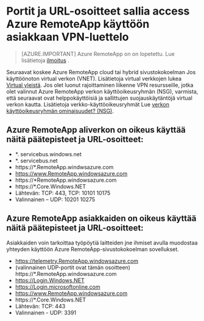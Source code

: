 
<properties
    pageTitle="Luettelo portit ja URL-osoitteet, whitelist Azure RemoteApp käyttöön asiakkaan virtual verkossa | Microsoft Azure"
    description="Katso, mitä portit ja URL-osoitteet tarvitset määrittämiseksi viestintä Azure RemoteApp kautta."
    services="remoteapp"
    documentationCenter=""
    authors="mghosh1616"
    manager="mbaldwin" />

<tags
    ms.service="remoteapp"
    ms.workload="compute"
    ms.tgt_pltfrm="na"
    ms.devlang="na"
    ms.topic="article"
    ms.date="08/16/2016"
    ms.author="elizapo" />



# <a name="list-of-ports-and-urls-to-permit-access-for-azure-remoteapp-deployed-in-customer-virtual-network"></a>Portit ja URL-osoitteet sallia access Azure RemoteApp käyttöön asiakkaan VPN-luettelo 

> [AZURE.IMPORTANT]
> Azure RemoteApp on on lopetettu. Lue lisätietoja [ilmoitus](https://go.microsoft.com/fwlink/?linkid=821148) .

Seuraavat koskee Azure RemoteApp cloud tai hybrid sivustokokoelman Jos käyttöönoton virtual verkon (VNET). Lisätietoja virtual verkkojen lukea [Virtual yleistä](../virtual-network/virtual-networks-overview.md). Jos olet luonut rajoittaminen liikenne VPN resursseille, jotka olet valinnut Azure RemoteApp verkon käyttöoikeusryhmän (NSG), varmista, että seuraavat ovat helppokäyttöisiä ja sallittujen suojauskäytäntöjä virtual verkon kautta. Lisätietoja verkko-käyttöoikeusryhmät Lue [verkon käyttöoikeusryhmän ominaisuudet? (NSG)](../virtual-network/virtual-networks-nsg.md).

##  <a name="azure-remoteapp-subnet-needs-access-to-these-endpoints-and-urls"></a>Azure RemoteApp aliverkon on oikeus käyttää näitä päätepisteet ja URL-osoitteet: 
*   *. servicebus.windows.net
*    *. servicebus.net
*    https://*.RemoteApp.windwsazure.com  
*    https://www.RemoteApp.windowsazure.com 
*    https://*RemoteApp.windowsazure.com  
*    https://*.Core.Windows.NET  
*    Lähtevän: TCP: 443, TCP: 10101 10175 
*    Valinnainen – UDP: 10201 10275  
 
## <a name="azure-remoteapp-clients-need-access-to-these-endpoints-and-urls"></a>Azure RemoteApp asiakkaiden on oikeus käyttää näitä päätepisteet ja URL-osoitteet: 

Asiakkaiden voin tarkoittaa työpöytiä laitteiden jne ihmiset avulla muodostaa yhteyden käyttöön Azure RemoteApp-sivustokokoelman sovellukset.

-  https://telemetry.RemoteApp.windowsazure.com  
-  (valinnainen UDP-portit ovat tämän osoitteen) https://*.RemoteApp.windowsazure.com 
-  https://Login.Windows.NET  
-  https://Login.microsoftonline.com  
-  https://www.RemoteApp.windowsazure.com 
-  https://*.Core.Windows.NET  
-  Lähtevän: TCP: 443  
-  Valinnainen - UDP: 3391 